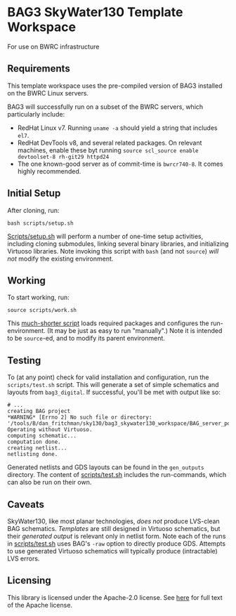 
# BAG3 SkyWater130 Template Workspace 

For use on BWRC infrastructure 


## Requirements 

This template workspace uses the pre-compiled version of BAG3 installed on the BWRC Linux servers. 

BAG3 will successfully run on a subset of the BWRC servers, which particularly include: 

* RedHat Linux v7. Running `uname -a` should yield a string that includes `el7`. 
* RedHat DevTools v8, and several related packages. On relevant machines, enable these byt running `source scl_source enable devtoolset-8 rh-git29 httpd24`
* The one known-good server as of commit-time is `bwrcr740-8`. It comes highly recommended. 


## Initial Setup 

After cloning, run: 

```
bash scripts/setup.sh
```

[Scripts/setup.sh](scripts/setup.sh) will perform a number of one-time setup activities, including cloning submodules, linking several binary libraries, 
and initializing Virtuoso libraries. Note invoking this script with `bash` (and not `source`) *will not* modify the existing environment. 


## Working 

To start working, run:

```
source scripts/work.sh
```

This [much-shorter script](scripts/work.sh) loads required packages and configures the run-environment. 
(It may be just as easy to run "manually".) 
Note it is intended to be `source`-ed, and to modify its parent environment. 


## Testing 

To (at any point) check for valid installation and configuration, run the `scripts/test.sh` script. 
This will generate a set of simple schematics and layouts from `bag3_digital`. 
If successful,  you'll be met with output like so: 

```
# ... 
creating BAG project
*WARNING* [Errno 2] No such file or directory: '/tools/B/dan_fritchman/sky130/bag3_skywater130_workspace/BAG_server_port.txt'.  Operating without Virtuoso.
computing schematic...
computation done.
creating netlist...
netlisting done.
```

Generated netlists and GDS layouts can be found in the `gen_outputs` directory. 
The content of [scripts/test.sh](scripts/test.sh) includes the run-commands, which can also be run on their own. 


## Caveats 

SkyWater130, like most planar technologies, *does not* produce LVS-clean BAG schematics. 
*Templates* are still designed in Virtuoso schematics, but their *generated output* is relevant only in netlist form. 
Note each of the runs in [scripts/test.sh](scripts/test.sh) uses BAG's `-raw` option to directly produce GDS. 
Attempts to use generated Virtuoso schematics will typically produce (intractable) LVS errors. 


## Licensing

This library is licensed under the Apache-2.0 license.  See [here](LICENSE) for full text of the
Apache license.


